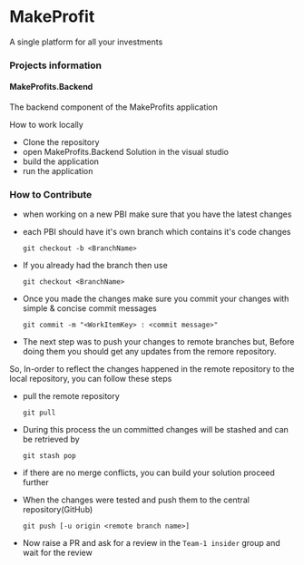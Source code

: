 # MakeProfit
A single platform for all your investments


### Projects information

#### MakeProfits.Backend

The backend component of the MakeProfits application

How to work locally

 - Clone the repository
 - open MakeProfits.Backend Solution in the visual studio
 - build the application 
 - run the application


### How to Contribute

- when working on a new PBI make sure that you have the latest changes 
- each PBI should have it's own branch which contains it's code changes
  
  ``` git checkout -b <BranchName> ```
- If you already had the branch then use
 
  ``` git checkout <BranchName> ```

- Once you made the changes make sure you commit your changes with simple & concise commit messages

  ``` git commit -m "<WorkItemKey> : <commit message>" ```

- The next step was to push your changes to remote branches but, Before doing them you should get any updates from the remore repository. 

So, In-order to reflect the changes happened in the remote repository to the local repository, you can follow these steps

   -  pull the remote repository

        ``` git pull ```
    
   -  During this process the un committed changes will be stashed and can be retrieved by

        ``` git stash pop ```
    
- if there are no merge conflicts, you can build your solution proceed further 


- When the changes were tested and push them  to the central repository(GitHub)
  
   ``` git push [-u origin <remote branch name>] ```

- Now raise a PR and ask for a review in the ``` Team-1 insider ``` group and wait for the review
